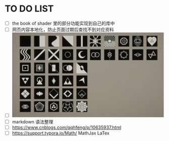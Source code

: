 # TO DO LIST
- [ ] the book of shader 里的部分功能实现到自己的库中
- [ ] 网页内容本地化，防止页面过期后查找不到对应资料
- [ ] ![实现](assets/003/pixelspiritsdeck.png)
- [ ] markdown 语法整理
- [ ] https://www.cnblogs.com/qqhfeng/p/10635937.html
- [ ] https://support.typora.io/Math/  MathJax LaTex
